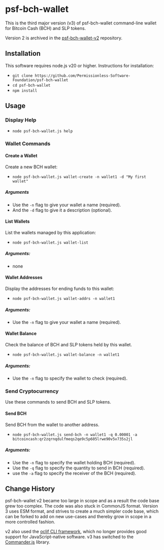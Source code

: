 # psf-bch-wallet

This is the third major version (v3) of psf-bch-wallet command-line wallet for Bitcoin Cash (BCH) and SLP tokens.

Version 2 is archived in the [psf-bch-wallet-v2](https://github.com/Permissionless-Software-Foundation/psf-bch-wallet-v2) repository.

## Installation

This software requires node.js v20 or higher. Instructions for installation:

- `git clone https://github.com/Permissionless-Software-Foundation/psf-bch-wallet`
- `cd psf-bch-wallet`
- `npm install`

## Usage

### Display Help

- `node psf-bch-wallet.js help`

### Wallet Commands

#### Create a Wallet

Create a new BCH wallet:

- `node psf-bch-wallet.js wallet-create -n wallet1 -d "My first wallet"`

##### Arguments
- Use the `-n` flag to give your wallet a name (required).
- And the `-d` flag to give it a description (optional).


#### List Wallets

List the wallets managed by this application:

- `node psf-bch-wallet.js wallet-list`

##### Arguments:
- none


#### Wallet Addresses

Display the addresses for ending funds to this wallet:

- `node psf-bch-wallet.js wallet-addrs -n wallet1`

##### Arguments:

- Use the `-n` flag to give your wallet a name (required).


#### Wallet Balance

Check the balance of BCH and SLP tokens held by this wallet.

- `node psf-bch-wallet.js wallet-balance -n wallet1`

##### Arguments:

- Use the `-n` flag to specify the wallet to check (required).


### Send Cryptocurrency

Use these commands to send BCH and SLP tokens.

#### Send BCH

Send BCH from the wallet to another address.

- `node psf-bch-wallet.js send-bch -n wallet1 -q 0.00001 -a bitcoincash:qr2zqrnqdulfmeqs2qe9c5p605lrwe90v5v735s2jl`

##### Arguments:
- Use the `-n` flag to specify the wallet holding BCH (required).
- Use the `-q` flag to specify the quantity to send in BCH (required).
- use the `-a` flag to specify the receiver of the BCH (required).

## Change History

psf-bch-wallet v2 became too large in scope and as a result the code base grew too complex. The code was also stuck in CommonJS format. Version 3 uses ESM format, and strives to create a much simpler code base, which can be forked to add on new use-cases and thereby grow in scope in a more controlled fashion.

v2 also used the [oclif CLI framework](https://oclif.io/), which no longer provides good support for JavaScript-native software. v3 has switched to the [Commander.js](https://github.com/tj/commander.js/) library.
